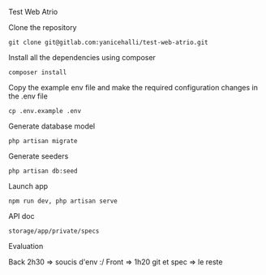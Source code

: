 Test Web Atrio 

Clone the repository

    git clone git@gitlab.com:yanicehalli/test-web-atrio.git

Install all the dependencies using composer

    composer install

Copy the example env file and make the required configuration changes in the .env file

    cp .env.example .env

Generate database model

    php artisan migrate

Generate seeders 

    php artisan db:seed

Launch app 

    npm run dev, php artisan serve

API doc 

    storage/app/private/specs


Evaluation 

Back 2h30  => soucis d'env :/
Front      => 1h20 
git et spec => le reste

